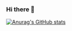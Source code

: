 ### Hi there 👋
[![Anurag's GitHub stats](https://github-readme-stats.vercel.app/api?username=ParthSharma99)](https://github.com/anuraghazra/github-readme-stats)

